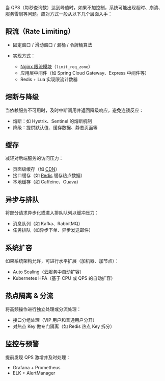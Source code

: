 当 QPS（每秒查询数）达到峰值时，如果不加控制，系统可能出现超时、崩溃、服务雪崩等问题。应对方式一般从以下几个层面入手：

## 限流（Rate Limiting）

- 固定窗口 / 滑动窗口 / 漏桶 / 令牌桶算法
    
- 实现方式：
    
    - [Nginx 限流模块](服务端/nginx/限流)（`limit_req_zone`）
    - 应用层中间件（如 Spring Cloud Gateway、Express 中间件等）
    - Redis + Lua 实现限流计数器

## 熔断与降级

当依赖服务不可用时，及时中断调用并返回降级响应，避免连锁反应：

- 熔断：如 Hystrix、Sentinel 的熔断机制
- 降级：提供默认值、缓存数据、静态页面等

## 缓存

减轻对后端服务的访问压力：

- 页面级缓存（如 [CDN](浏览器/HTTP/CDN)）
- 接口缓存（如 [Redis](服务端/redis/redis) 缓存热点数据）
- 本地缓存（如 Caffeine、Guava）

## 异步与排队

将部分请求异步化或进入排队队列以缓冲压力：

- 消息队列（如 Kafka、RabbitMQ）
- 任务排队（如异步下单、异步发送邮件）

## 系统扩容

如果系统架构允许，可进行水平扩展（加机器、加节点）：

- Auto Scaling（云服务中自动扩容）
- Kubernetes HPA（基于 CPU 或 QPS 的自动扩容）

## 热点隔离 & 分流

将高频操作进行独立处理或分流处理：

- 接口分组处理（VIP 用户和普通用户分开）
- 对热点 Key 做专门隔离（如 Redis 热点 Key 拆分）

## 监控与预警

提前发现 QPS 激增并及时处理：

- Grafana + Prometheus
- ELK + AlertManager